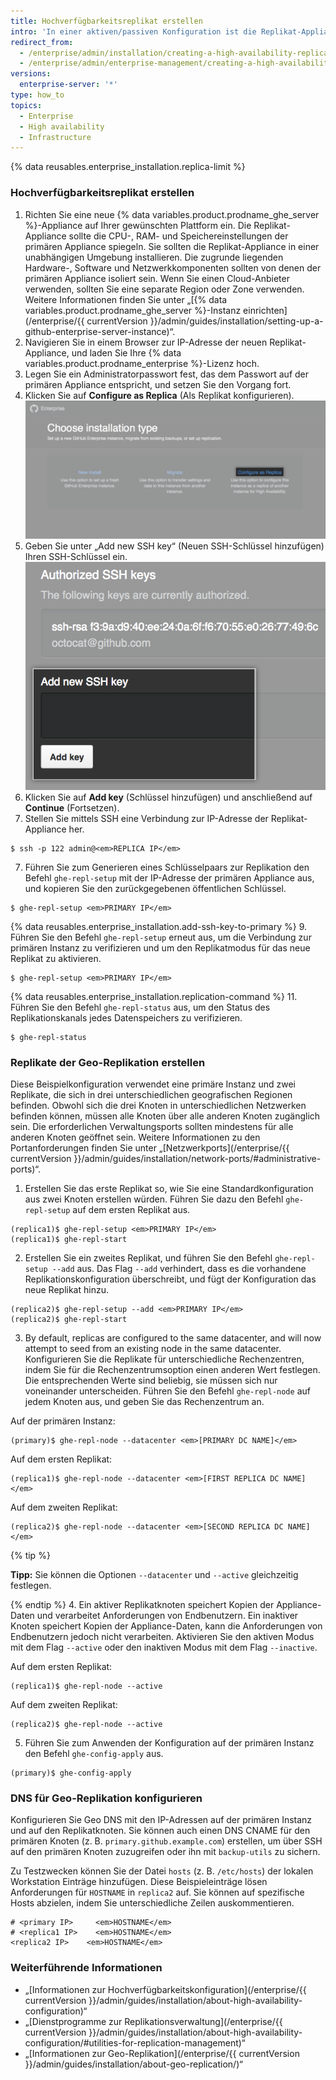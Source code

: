 ```yaml
---
title: Hochverfügbarkeitsreplikat erstellen
intro: 'In einer aktiven/passiven Konfiguration ist die Replikat-Appliance eine redundante Kopie der primären Appliance. Wenn die primäre Appliance ausfällt, ermöglicht der Hochverfügbarkeitsmodus dem Replikat, als primäre Appliance zu fungieren, was eine minimale Dienstunterbrechung ermöglicht.'
redirect_from:
  - /enterprise/admin/installation/creating-a-high-availability-replica
  - /enterprise/admin/enterprise-management/creating-a-high-availability-replica
versions:
  enterprise-server: '*'
type: how_to
topics:
  - Enterprise
  - High availability
  - Infrastructure
---
```


{% data reusables.enterprise_installation.replica-limit %}

### Hochverfügbarkeitsreplikat erstellen

1. Richten Sie eine neue {% data variables.product.prodname_ghe_server %}-Appliance auf Ihrer gewünschten Plattform ein. Die Replikat-Appliance sollte die CPU-, RAM- und Speichereinstellungen der primären Appliance spiegeln. Sie sollten die Replikat-Appliance in einer unabhängigen Umgebung installieren. Die zugrunde liegenden Hardware-, Software und Netzwerkkomponenten sollten von denen der primären Appliance isoliert sein. Wenn Sie einen Cloud-Anbieter verwenden, sollten Sie eine separate Region oder Zone verwenden. Weitere Informationen finden Sie unter „[{% data variables.product.prodname_ghe_server %}-Instanz einrichten](/enterprise/{{ currentVersion }}/admin/guides/installation/setting-up-a-github-enterprise-server-instance)“.
2. Navigieren Sie in einem Browser zur IP-Adresse der neuen Replikat-Appliance, und laden Sie Ihre {% data variables.product.prodname_enterprise %}-Lizenz hoch.
3. Legen Sie ein Administratorpasswort fest, das dem Passwort auf der primären Appliance entspricht, und setzen Sie den Vorgang fort.
4. Klicken Sie auf **Configure as Replica** (Als Replikat konfigurieren). ![Installationsoptionen mit einem Link zum Konfigurieren Ihrer neuen Instanz als ein Replikat](/assets/images/enterprise/management-console/configure-as-replica.png)
5. Geben Sie unter „Add new SSH key“ (Neuen SSH-Schlüssel hinzufügen) Ihren SSH-Schlüssel ein.![Option zum Hinzufügen eines SSH-Schlüssels](/assets/images/enterprise/management-console/add-ssh-key.png)
6. Klicken Sie auf **Add key** (Schlüssel hinzufügen) und anschließend auf **Continue** (Fortsetzen).
6. Stellen Sie mittels SSH eine Verbindung zur IP-Adresse der Replikat-Appliance her.
  ```shell
  $ ssh -p 122 admin@<em>REPLICA IP</em>
  ```
7. Führen Sie zum Generieren eines Schlüsselpaars zur Replikation den Befehl `ghe-repl-setup` mit der IP-Adresse der primären Appliance aus, und kopieren Sie den zurückgegebenen öffentlichen Schlüssel.
  ```shell
  $ ghe-repl-setup <em>PRIMARY IP</em>
  ```
{% data reusables.enterprise_installation.add-ssh-key-to-primary %}
9. Führen Sie den Befehl `ghe-repl-setup` erneut aus, um die Verbindung zur primären Instanz zu verifizieren und um den Replikatmodus für das neue Replikat zu aktivieren.
  ```shell
  $ ghe-repl-setup <em>PRIMARY IP</em>
  ```
{% data reusables.enterprise_installation.replication-command %}
11. Führen Sie den Befehl `ghe-repl-status` aus, um den Status des Replikationskanals jedes Datenspeichers zu verifizieren.
  ```shell
  $ ghe-repl-status
  ```

### Replikate der Geo-Replikation erstellen

Diese Beispielkonfiguration verwendet eine primäre Instanz und zwei Replikate, die sich in drei unterschiedlichen geografischen Regionen befinden. Obwohl sich die drei Knoten in unterschiedlichen Netzwerken befinden können, müssen alle Knoten über alle anderen Knoten zugänglich sein. Die erforderlichen Verwaltungsports sollten mindestens für alle anderen Knoten geöffnet sein. Weitere Informationen zu den Portanforderungen finden Sie unter „[Netzwerkports](/enterprise/{{ currentVersion }}/admin/guides/installation/network-ports/#administrative-ports)“.

1. Erstellen Sie das erste Replikat so, wie Sie eine Standardkonfiguration aus zwei Knoten erstellen würden. Führen Sie dazu den Befehl `ghe-repl-setup` auf dem ersten Replikat aus.
  ```shell
  (replica1)$ ghe-repl-setup <em>PRIMARY IP</em>
  (replica1)$ ghe-repl-start
  ```
2. Erstellen Sie ein zweites Replikat, und führen Sie den Befehl `ghe-repl-setup --add` aus. Das Flag `--add` verhindert, dass es die vorhandene Replikationskonfiguration überschreibt, und fügt der Konfiguration das neue Replikat hinzu.
  ```shell
  (replica2)$ ghe-repl-setup --add <em>PRIMARY IP</em>
  (replica2)$ ghe-repl-start
  ```
3. By default, replicas are configured to the same datacenter, and will now attempt to seed from an existing node in the same datacenter. Konfigurieren Sie die Replikate für unterschiedliche Rechenzentren, indem Sie für die Rechenzentrumsoption einen anderen Wert festlegen. Die entsprechenden Werte sind beliebig, sie müssen sich nur voneinander unterscheiden. Führen Sie den Befehl `ghe-repl-node` auf jedem Knoten aus, und geben Sie das Rechenzentrum an.

  Auf der primären Instanz:
  ```shell
  (primary)$ ghe-repl-node --datacenter <em>[PRIMARY DC NAME]</em>
  ```
  Auf dem ersten Replikat:
  ```shell
  (replica1)$ ghe-repl-node --datacenter <em>[FIRST REPLICA DC NAME]</em>
  ```
  Auf dem zweiten Replikat:
  ```shell
  (replica2)$ ghe-repl-node --datacenter <em>[SECOND REPLICA DC NAME]</em>
  ```
  {% tip %}

  **Tipp:** Sie können die Optionen `--datacenter` und `--active` gleichzeitig festlegen.

  {% endtip %}
4. Ein aktiver Replikatknoten speichert Kopien der Appliance-Daten und verarbeitet Anforderungen von Endbenutzern. Ein inaktiver Knoten speichert Kopien der Appliance-Daten, kann die Anforderungen von Endbenutzern jedoch nicht verarbeiten. Aktivieren Sie den aktiven Modus mit dem Flag `--active` oder den inaktiven Modus mit dem Flag `--inactive`.

  Auf dem ersten Replikat:
  ```shell
  (replica1)$ ghe-repl-node --active
  ```
  Auf dem zweiten Replikat:
  ```shell
  (replica2)$ ghe-repl-node --active
  ```
5. Führen Sie zum Anwenden der Konfiguration auf der primären Instanz den Befehl `ghe-config-apply` aus.
  ```shell
  (primary)$ ghe-config-apply
  ```

### DNS für Geo-Replikation konfigurieren

Konfigurieren Sie Geo DNS mit den IP-Adressen auf der primären Instanz und auf den Replikatknoten. Sie können auch einen DNS CNAME für den primären Knoten (z. B. `primary.github.example.com`) erstellen, um über SSH auf den primären Knoten zuzugreifen oder ihn mit `backup-utils` zu sichern.

Zu Testzwecken können Sie der Datei `hosts` (z. B. `/etc/hosts`) der lokalen Workstation Einträge hinzufügen. Diese Beispieleinträge lösen Anforderungen für `HOSTNAME` in `replica2` auf. Sie können auf spezifische Hosts abzielen, indem Sie unterschiedliche Zeilen auskommentieren.

```
# <primary IP>     <em>HOSTNAME</em>
# <replica1 IP>    <em>HOSTNAME</em>
<replica2 IP>    <em>HOSTNAME</em>
```

### Weiterführende Informationen

- „[Informationen zur Hochverfügbarkeitskonfiguration](/enterprise/{{ currentVersion }}/admin/guides/installation/about-high-availability-configuration)“
- „[Dienstprogramme zur Replikationsverwaltung](/enterprise/{{ currentVersion }}/admin/guides/installation/about-high-availability-configuration/#utilities-for-replication-management)“
- „[Informationen zur Geo-Replikation](/enterprise/{{ currentVersion }}/admin/guides/installation/about-geo-replication/)“
